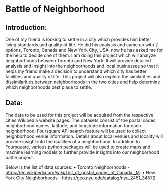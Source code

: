 # Battle of Neighborhood
## Introduction:
One of my friend is looking to settle in a city which provides him better living standards and quality of life. He did his analysis and came up with 2 options, Toronto, Canada and New York City, USA. now he has asked me for the help to decide one of them. I am doing this project which will analyze neighborhoods between Toronto and New York. It will provide detailed analysis and insight into the neighborhoods and local businesses so that it helps my friend make a decision to understand which city has better facilities and quality of life. This project will also explore the similarities and dissimilarities between neighborhoods in the two cities and help determine which neighborhoods best place to settle.

## Data:
The data to be used for this project will be acquired from the respective cities Wikipedia website pages. The datasets consist of the postal codes, neighborhood names, latitude, and longitude information for each neighborhood. Foursquare API search feature will be used to collect neighborhood venue information. Details about local venues and locality will provide insight into the qualities of a neighborhood. In addition to Foursquare, various python packages will be used to create maps and machine learning models to further provide insights into our neighborhood battle project. 

Below is the list of data sources:
•	Toronto Neighborhoods - https://en.wikipedia.org/wiki/List_of_postal_codes_of_Canada:_M.
•	New York City Neighborhoods - https://geo.nyu.edu/catalog/nyu_2451_34572
 
